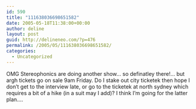 ```yaml
---
id: 590
title: "111638036698651582"
date: 2005-05-18T11:38:00+00:00
author: deline
layout: post
guid: http://delineneo.com/?p=476
permalink: /2005/05/111638036698651582/
categories:
  - Uncategorized
---
```

OMG Stereophonics are doing another show&#8230; so definatley there!&#8230; but argh tickets go on sale 9am Friday. Do I stake out city ticketek then hope I don&#8217;t get to the interview late, or go to the ticketek at north sydney which requires a bit of a hike (in a suit may I add)? I think I&#8217;m going for the latter plan&#8230;.
